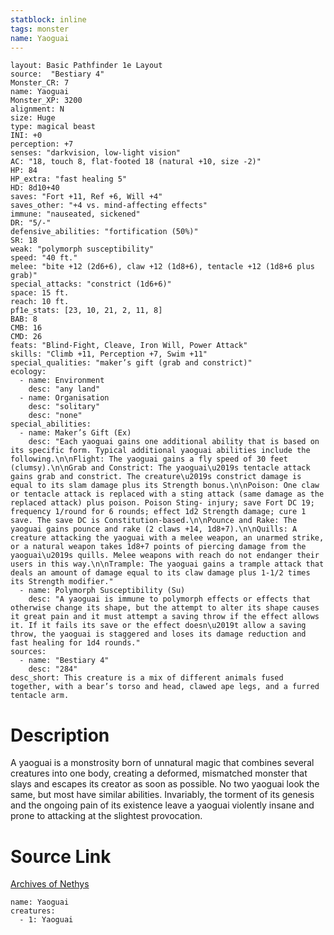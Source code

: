 ```yaml
---
statblock: inline
tags: monster
name: Yaoguai
---
```

```statblock
layout: Basic Pathfinder 1e Layout
source:  "Bestiary 4"
Monster_CR: 7
name: Yaoguai
Monster_XP: 3200
alignment: N
size: Huge
type: magical beast
INI: +0
perception: +7
senses: "darkvision, low-light vision"
AC: "18, touch 8, flat-footed 18 (natural +10, size -2)"
HP: 84
HP_extra: "fast healing 5"
HD: 8d10+40
saves: "Fort +11, Ref +6, Will +4"
saves_other: "+4 vs. mind-affecting effects"
immune: "nauseated, sickened"
DR: "5/-"
defensive_abilities: "fortification (50%)"
SR: 18
weak: "polymorph susceptibility"
speed: "40 ft."
melee: "bite +12 (2d6+6), claw +12 (1d8+6), tentacle +12 (1d8+6 plus grab)"
special_attacks: "constrict (1d6+6)"
space: 15 ft.
reach: 10 ft.
pf1e_stats: [23, 10, 21, 2, 11, 8]
BAB: 8
CMB: 16
CMD: 26
feats: "Blind-Fight, Cleave, Iron Will, Power Attack"
skills: "Climb +11, Perception +7, Swim +11"
special_qualities: "maker’s gift (grab and constrict)"
ecology:
  - name: Environment
    desc: "any land"
  - name: Organisation
    desc: "solitary"
    desc: "none"
special_abilities:
  - name: Maker’s Gift (Ex)
    desc: "Each yaoguai gains one additional ability that is based on its specific form. Typical additional yaoguai abilities include the following.\n\nFlight: The yaoguai gains a fly speed of 30 feet (clumsy).\n\nGrab and Constrict: The yaoguai\u2019s tentacle attack gains grab and constrict. The creature\u2019s constrict damage is equal to its slam damage plus its Strength bonus.\n\nPoison: One claw or tentacle attack is replaced with a sting attack (same damage as the replaced attack) plus poison. Poison Sting- injury; save Fort DC 19; frequency 1/round for 6 rounds; effect 1d2 Strength damage; cure 1 save. The save DC is Constitution-based.\n\nPounce and Rake: The yaoguai gains pounce and rake (2 claws +14, 1d8+7).\n\nQuills: A creature attacking the yaoguai with a melee weapon, an unarmed strike, or a natural weapon takes 1d8+7 points of piercing damage from the yaoguai\u2019s quills. Melee weapons with reach do not endanger their users in this way.\n\nTrample: The yaoguai gains a trample attack that deals an amount of damage equal to its claw damage plus 1-1/2 times its Strength modifier."
  - name: Polymorph Susceptibility (Su)
    desc: "A yaoguai is immune to polymorph effects or effects that otherwise change its shape, but the attempt to alter its shape causes it great pain and it must attempt a saving throw if the effect allows it. If it fails its save or the effect doesn\u2019t allow a saving throw, the yaoguai is staggered and loses its damage reduction and fast healing for 1d4 rounds."
sources:
  - name: "Bestiary 4"
    desc: "284"
desc_short: This creature is a mix of different animals fused together, with a bear’s torso and head, clawed ape legs, and a furred tentacle arm.
```
# Description
A yaoguai is a monstrosity born of unnatural magic that combines several creatures into one body, creating a deformed, mismatched monster that slays and escapes its creator as soon as possible. No two yaoguai look the same, but most have similar abilities. Invariably, the torment of its genesis and the ongoing pain of its existence leave a yaoguai violently insane and prone to attacking at the slightest provocation.
# Source Link
[Archives of Nethys](https://aonprd.com/MonsterDisplay.aspx?ItemName=Yaoguai)
```encounter-table
name: Yaoguai
creatures:
  - 1: Yaoguai
```
